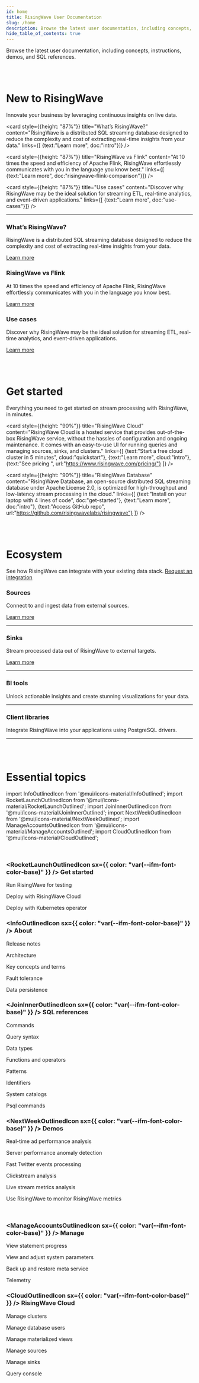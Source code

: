 ```yaml
---
id: home
title: RisingWave User Documentation
slug: /home
description: Browse the latest user documentation, including concepts, instructions, demos, and SQL references.
hide_table_of_contents: true
---
```


Browse the latest user documentation, including concepts, instructions, demos, and SQL references.

<br/><br/>

# New to RisingWave

Innovate your business by leveraging continuous insights on live data.

<grid
 container
 direction="row"
 spacing="15"
 justifyContent="space-between"
 justifyItems="stretch"
 alignItems="stretch">

<grid item xs={12} sm={6} md={4}>

 <card
 style={{height: "87%"}}
 title="What’s RisingWave?"
 content="RisingWave is a distributed SQL streaming database designed to reduce the complexity and cost of extracting real-time insights from your data."
 links={[
 {text:"Learn more", doc:"intro"}]}
 />

</grid>

<grid item xs={12} sm={6} md={4}>

 <card
 style={{height: "87%"}}
 title="RisingWave vs Flink"
 content="At 10 times the speed and efficiency of Apache Flink, RisingWave effortlessly communicates with you in the language you know best."
 links={[
 {text:"Learn more", doc:"risingwave-flink-comparison"}]}
 />
  
</grid>

<grid item xs={12} sm={6} md={4}>

<card
 style={{height: "87%"}}
 title="Use cases"
 content="Discover why RisingWave may be the ideal solution for streaming ETL, real-time analytics, and event-driven applications."
 links={[
 {text:"Learn more", doc:"use-cases"}]}
 />
  
</grid>

</grid>

---

<grid
 container
 direction="row"
 spacing="30"
 justifyContent="space-between"
 justifyItems="stretch"
 alignItems="stretch">

<grid item xs={12} sm={6} md={4}>

### What’s RisingWave?

RisingWave is a distributed SQL streaming database designed to reduce the complexity and cost of extracting real-time insights from your data.

[Learn more](/intro.md)

</grid>

<grid item xs={12} sm={6} md={4}>

### RisingWave vs Flink

At 10 times the speed and efficiency of Apache Flink, RisingWave effortlessly communicates with you in the language you know best.

[Learn more](/risingwave-flink-comparison.md)
  
</grid>

<grid item xs={12} sm={6} md={4}>

### Use cases

Discover why RisingWave may be the ideal solution for streaming ETL, real-time analytics, and event-driven applications.

[Learn more](/use-cases.md)
  
</grid>

</grid>

<br/><br/>

# Get started

Everything you need to get started on stream processing with RisingWave, in minutes.

 <grid
 container
 direction="row"
 spacing="15"
 justifyContent="space-between"
 justifyItems="stretch"
 alignItems="stretch">

<grid item xs={12} sm={6} md={6}>

 <card
 style={{height: "90%"}}
 title="RisingWave Cloud"
 content="RisingWave Cloud is a hosted service that provides out-of-the-box RisingWave service, without the hassles of configuration and ongoing maintenance. It comes with an easy-to-use UI for running queries and managing sources, sinks, and clusters."
 links={[
 {text:"Start a free cloud cluster in 5 minutes", cloud:"quickstart"},
 {text:"Learn more", cloud:"intro"},
 {text:"See pricing ", url:"https://www.risingwave.com/pricing/"}
 ]}
 />

</grid>

<grid item xs={12} sm={6} md={6}>

<card
 style={{height: "90%"}}
 title="RisingWave Database"
 content="RisingWave Database, an open-source distributed SQL streaming database under Apache License 2.0, is optimized for high-throughput and low-latency stream processing in the cloud."
 links={[
 {text:"Install on your laptop with 4 lines of code", doc:"get-started"},
 {text:"Learn more", doc:"intro"},
 {text:"Access GitHub repo", url:"https://github.com/risingwavelabs/risingwave"}
 ]}
 />
  
</grid>

</grid>

<br/><br/>

# Ecosystem

See how RisingWave can integrate with your existing data stack. [Request an integration](/ingestion-overview.md)

### Sources

<grid
 container
 direction="row"
 spacing="20"
 justifyContent="space-between"
 justifyItems="stretch"
 alignItems="stretch">

<grid item xs={12} sm={4} md={4}>

Connect to and ingest data from external sources.

[Learn more](/data-ingestion.md)

</grid>

<grid item xs={12} sm={8} md={8}>

---
  
</grid>

</grid>

### Sinks

<grid
 container
 direction="row"
 spacing="20"
 justifyContent="space-between"
 justifyItems="stretch"
 alignItems="stretch">

<grid item xs={12} sm={4} md={4}>

Stream processed data out of RisingWave to external targets.

[Learn more](/data-delivery.md)

</grid>

<grid item xs={12} sm={8} md={8}>

---
  
</grid>

</grid>

### BI tools

<grid
 container
 direction="row"
 spacing="20"
 justifyContent="space-between"
 justifyItems="stretch"
 alignItems="stretch">

<grid item xs={12} sm={4} md={4}>

Unlock actionable insights and create stunning visualizations for your data.

</grid>

<grid item xs={12} sm={8} md={8}>

---
  
</grid>

</grid>

### Client libraries

<grid
 container
 direction="row"
 spacing="20"
 justifyContent="space-between"
 justifyItems="stretch"
 alignItems="stretch">

<grid item xs={12} sm={4} md={4}>

Integrate RisingWave into your applications using PostgreSQL drivers.

</grid>

<grid item xs={12} sm={8} md={8}>

---
  
</grid>

</grid>

<br/><br/>

# Essential topics

import InfoOutlinedIcon from '@mui/icons-material/InfoOutlined';
import RocketLaunchOutlinedIcon from '@mui/icons-material/RocketLaunchOutlined';
import JoinInnerOutlinedIcon from '@mui/icons-material/JoinInnerOutlined';
import NextWeekOutlinedIcon from '@mui/icons-material/NextWeekOutlined';
import ManageAccountsOutlinedIcon from '@mui/icons-material/ManageAccountsOutlined';
import CloudOutlinedIcon from '@mui/icons-material/CloudOutlined';

<br/>

<grid
 container
 direction="row"
 spacing="15"
 justifyContent="flex-start"
 justifyItems="stretch"
 alignItems="stretch">

<grid item xs={6} sm={6} md={3}>

### <RocketLaunchOutlinedIcon sx={{ color: "var(--ifm-font-color-base)" }} /> Get started

Run RisingWave for testing

Deploy with RisingWave Cloud

Deploy with Kubernetes operator
  
</grid>

<grid item xs={6} sm={6} md={3}>

### <InfoOutlinedIcon sx={{ color: "var(--ifm-font-color-base)" }} /> About

Release notes

Architecture

Key concepts and terms

Fault tolerance

Data persistence

</grid>

<grid item xs={6} sm={6} md={3}>

### <JoinInnerOutlinedIcon sx={{ color: "var(--ifm-font-color-base)" }} /> SQL references

Commands

Query syntax

Data types

Functions and operators

Patterns

Identifiers

System catalogs

Psql commands
  
</grid>

<grid item xs={6} sm={6} md={3}>

### <NextWeekOutlinedIcon sx={{ color: "var(--ifm-font-color-base)" }} /> Demos

Real-time ad performance analysis

Server performance anomaly detection

Fast Twitter events processing

Clickstream analysis

Live stream metrics analysis

Use RisingWave to monitor RisingWave metrics

</grid>

</grid>

<br/>

<grid
 container
 direction="row"
 spacing="15"
 justifyContent="flex-start"
 justifyItems="stretch"
 alignItems="stretch">

<grid item xs={6} sm={6} md={3}>

### <ManageAccountsOutlinedIcon sx={{ color: "var(--ifm-font-color-base)" }} /> Manage

View statement progress

View and adjust system parameters

Back up and restore meta service

Telemetry
  
</grid>

<grid item xs={6} sm={6} md={3}>

### <CloudOutlinedIcon sx={{ color: "var(--ifm-font-color-base)" }} /> RisingWave Cloud

Manage clusters

Manage database users

Manage materialized views

Manage sources

Manage sinks

Query console
  
</grid>

</grid>